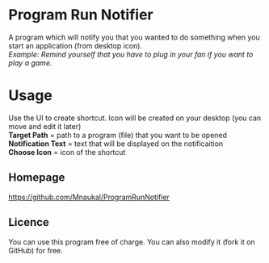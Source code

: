 # Program Run Notifier
A program which will notify you that you wanted to do something when you start an application (from desktop icon).<br>
*Example: Remind yourself that you have to plug in your fan if you want to play a game.*

# Usage
Use the UI to create shortcut. Icon will be created on your desktop (you can move and edit it later)<br>
**Target Path** = path to a program (file) that you want to be opened<br>
**Notification Text** = text that will be displayed on the notificaition<br>
**Choose Icon** = icon of the shortcut<br>

## Homepage
https://github.com/Mnaukal/ProgramRunNotifier

## Licence
You can use this program free of charge. You can also modify it (fork it on GitHub) for free.